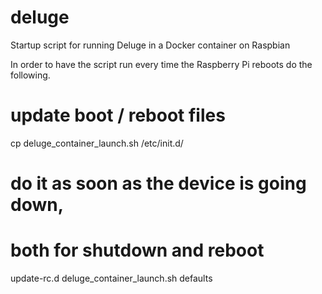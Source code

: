 # deluge
Startup script for running Deluge in a Docker container on Raspbian

In order to have the script run every time the Raspberry Pi reboots do the following.

# update boot / reboot files
cp deluge_container_launch.sh /etc/init.d/
# do it as soon as the device is going down,
#   both for shutdown and reboot
update-rc.d deluge_container_launch.sh defaults
